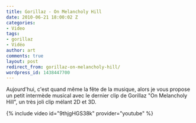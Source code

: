 ```yaml
---
title: Gorillaz - On Melancholy Hill
date: 2010-06-21 18:00:02 Z
categories:
- Video
tags:
- gorillaz
- Vidéo
author: art
comments: true
layout: post
redirect_from: gorillaz-on-melancholy-hill/
wordpress_id: 1438447700
---
```


Aujourd'hui, c'est quand même la fête de la musique, alors je vous propose un petit intermède musical avec le dernier clip de Gorillaz "On Melancholy Hill", un très joli clip mélant 2D et 3D.

{% include video id="9thjgHGS38k" provider="youtube" %}
